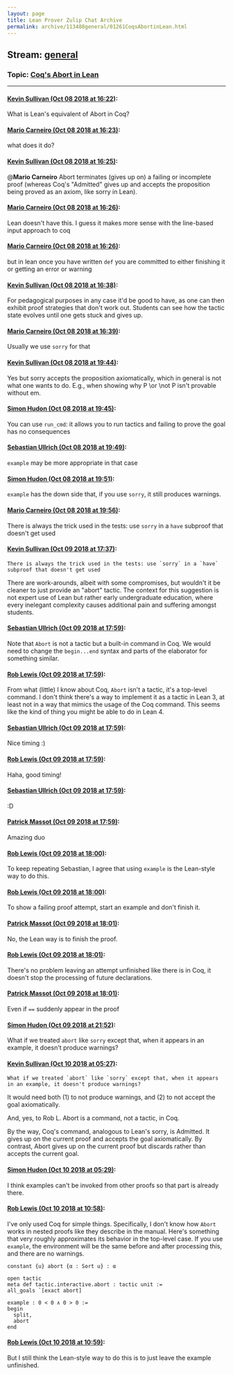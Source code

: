```yaml
---
layout: page
title: Lean Prover Zulip Chat Archive 
permalink: archive/113488general/01261CoqsAbortinLean.html
---
```


## Stream: [general](index.html)
### Topic: [Coq's Abort in Lean](01261CoqsAbortinLean.html)

---

#### [Kevin Sullivan (Oct 08 2018 at 16:22)](https://leanprover.zulipchat.com/#narrow/stream/113488-general/topic/Coq%27s%20Abort%20in%20Lean/near/135406580):
What is Lean's equivalent of Abort in Coq?

#### [Mario Carneiro (Oct 08 2018 at 16:23)](https://leanprover.zulipchat.com/#narrow/stream/113488-general/topic/Coq%27s%20Abort%20in%20Lean/near/135406598):
what does it do?

#### [Kevin Sullivan (Oct 08 2018 at 16:25)](https://leanprover.zulipchat.com/#narrow/stream/113488-general/topic/Coq%27s%20Abort%20in%20Lean/near/135406720):
@**Mario Carneiro** Abort terminates (gives up on) a failing or incomplete proof (whereas Coq's "Admitted" gives up and accepts the proposition being proved as an axiom, like sorry in Lean).

#### [Mario Carneiro (Oct 08 2018 at 16:26)](https://leanprover.zulipchat.com/#narrow/stream/113488-general/topic/Coq%27s%20Abort%20in%20Lean/near/135406812):
Lean doesn't have this. I guess it makes more sense with the line-based input approach to coq

#### [Mario Carneiro (Oct 08 2018 at 16:26)](https://leanprover.zulipchat.com/#narrow/stream/113488-general/topic/Coq%27s%20Abort%20in%20Lean/near/135406836):
but in lean once you have written `def` you are committed to either finishing it or getting an error or warning

#### [Kevin Sullivan (Oct 08 2018 at 16:38)](https://leanprover.zulipchat.com/#narrow/stream/113488-general/topic/Coq%27s%20Abort%20in%20Lean/near/135407728):
For pedagogical purposes in any case it'd be good to have, as one can then exhibit proof strategies that don't work out. Students can see how the tactic state evolves until one gets stuck and gives up.

#### [Mario Carneiro (Oct 08 2018 at 16:39)](https://leanprover.zulipchat.com/#narrow/stream/113488-general/topic/Coq%27s%20Abort%20in%20Lean/near/135407747):
Usually we use `sorry` for that

#### [Kevin Sullivan (Oct 08 2018 at 19:44)](https://leanprover.zulipchat.com/#narrow/stream/113488-general/topic/Coq%27s%20Abort%20in%20Lean/near/135418308):
Yes but sorry accepts the proposition axiomatically, which in general is not what one wants to do. E.g., when showing why P \or \not P isn't provable without em.

#### [Simon Hudon (Oct 08 2018 at 19:45)](https://leanprover.zulipchat.com/#narrow/stream/113488-general/topic/Coq%27s%20Abort%20in%20Lean/near/135418336):
You can use `run_cmd`: it allows you to run tactics and failing to prove the goal has no consequences

#### [Sebastian Ullrich (Oct 08 2018 at 19:49)](https://leanprover.zulipchat.com/#narrow/stream/113488-general/topic/Coq%27s%20Abort%20in%20Lean/near/135418499):
`example` may be more appropriate in that case

#### [Simon Hudon (Oct 08 2018 at 19:51)](https://leanprover.zulipchat.com/#narrow/stream/113488-general/topic/Coq%27s%20Abort%20in%20Lean/near/135418627):
`example` has the down side that, if you use `sorry`, it still produces warnings.

#### [Mario Carneiro (Oct 08 2018 at 19:56)](https://leanprover.zulipchat.com/#narrow/stream/113488-general/topic/Coq%27s%20Abort%20in%20Lean/near/135418882):
There is always the trick used in the tests: use `sorry` in a `have` subproof that doesn't get used

#### [Kevin Sullivan (Oct 09 2018 at 17:37)](https://leanprover.zulipchat.com/#narrow/stream/113488-general/topic/Coq%27s%20Abort%20in%20Lean/near/135478380):
```quote
There is always the trick used in the tests: use `sorry` in a `have` subproof that doesn't get used
```
There are work-arounds, albeit with some compromises, but wouldn't it be cleaner to just provide an "abort" tactic. The context for this suggestion is not expert use of Lean but rather early undergraduate education, where every inelegant complexity causes additional pain and suffering amongst students.

#### [Sebastian Ullrich (Oct 09 2018 at 17:59)](https://leanprover.zulipchat.com/#narrow/stream/113488-general/topic/Coq%27s%20Abort%20in%20Lean/near/135479771):
Note that `Abort` is not a tactic but a built-in command in Coq. We would need to change the `begin...end` syntax and parts of the elaborator for something similar.

#### [Rob Lewis (Oct 09 2018 at 17:59)](https://leanprover.zulipchat.com/#narrow/stream/113488-general/topic/Coq%27s%20Abort%20in%20Lean/near/135479775):
From what (little) I know about Coq, `Abort` isn't a tactic, it's a top-level command. I don't think there's a way to implement it as a tactic in Lean 3, at least not in a way that mimics the usage of the Coq command. This seems like the kind of thing you might be able to do in Lean 4.

#### [Sebastian Ullrich (Oct 09 2018 at 17:59)](https://leanprover.zulipchat.com/#narrow/stream/113488-general/topic/Coq%27s%20Abort%20in%20Lean/near/135479780):
Nice timing :)

#### [Rob Lewis (Oct 09 2018 at 17:59)](https://leanprover.zulipchat.com/#narrow/stream/113488-general/topic/Coq%27s%20Abort%20in%20Lean/near/135479782):
Haha, good timing!

#### [Sebastian Ullrich (Oct 09 2018 at 17:59)](https://leanprover.zulipchat.com/#narrow/stream/113488-general/topic/Coq%27s%20Abort%20in%20Lean/near/135479784):
:D

#### [Patrick Massot (Oct 09 2018 at 17:59)](https://leanprover.zulipchat.com/#narrow/stream/113488-general/topic/Coq%27s%20Abort%20in%20Lean/near/135479789):
Amazing duo

#### [Rob Lewis (Oct 09 2018 at 18:00)](https://leanprover.zulipchat.com/#narrow/stream/113488-general/topic/Coq%27s%20Abort%20in%20Lean/near/135479859):
To keep repeating Sebastian, I agree that using `example` is the Lean-style way to do this.

#### [Rob Lewis (Oct 09 2018 at 18:00)](https://leanprover.zulipchat.com/#narrow/stream/113488-general/topic/Coq%27s%20Abort%20in%20Lean/near/135479876):
To show a failing proof attempt, start an example and don't finish it.

#### [Patrick Massot (Oct 09 2018 at 18:01)](https://leanprover.zulipchat.com/#narrow/stream/113488-general/topic/Coq%27s%20Abort%20in%20Lean/near/135479889):
No, the Lean way is to finish the proof.

#### [Rob Lewis (Oct 09 2018 at 18:01)](https://leanprover.zulipchat.com/#narrow/stream/113488-general/topic/Coq%27s%20Abort%20in%20Lean/near/135479907):
There's no problem leaving an attempt unfinished like there is in Coq, it doesn't stop the processing of future declarations.

#### [Patrick Massot (Oct 09 2018 at 18:01)](https://leanprover.zulipchat.com/#narrow/stream/113488-general/topic/Coq%27s%20Abort%20in%20Lean/near/135479921):
Even if `==` suddenly appear in the proof

#### [Simon Hudon (Oct 09 2018 at 21:52)](https://leanprover.zulipchat.com/#narrow/stream/113488-general/topic/Coq%27s%20Abort%20in%20Lean/near/135494007):
What if we treated `abort` like `sorry` except that, when it appears in an example, it doesn't produce warnings?

#### [Kevin Sullivan (Oct 10 2018 at 05:27)](https://leanprover.zulipchat.com/#narrow/stream/113488-general/topic/Coq%27s%20Abort%20in%20Lean/near/135516025):
```quote
What if we treated `abort` like `sorry` except that, when it appears in an example, it doesn't produce warnings?
```
It would need both (1) to not produce warnings, and (2) to not accept the goal axiomatically.

And, yes,  to Rob L. Abort is a command, not a tactic, in Coq.

By the way, Coq's command, analogous to Lean's sorry, is Admitted. It gives up on the current proof and accepts the goal axiomatically. By contrast, Abort gives up on the current proof but discards rather than accepts the current goal.

#### [Simon Hudon (Oct 10 2018 at 05:29)](https://leanprover.zulipchat.com/#narrow/stream/113488-general/topic/Coq%27s%20Abort%20in%20Lean/near/135516089):
I think examples can't be invoked from other proofs so that part is already there.

#### [Rob Lewis (Oct 10 2018 at 10:58)](https://leanprover.zulipchat.com/#narrow/stream/113488-general/topic/Coq%27s%20Abort%20in%20Lean/near/135528161):
I've only used Coq for  simple things. Specifically, I don't know how `Abort` works in nested proofs like they describe in the manual. Here's something that very roughly approximates its behavior in the top-level case. If you use `example`, the environment will be the same before and after processing this, and there are no warnings. 
```lean
constant {u} abort {α : Sort u} : α

open tactic 
meta def tactic.interactive.abort : tactic unit :=
all_goals `[exact abort]

example : 0 < 0 ∧ 0 > 0 := 
begin 
  split,
  abort
end
```

#### [Rob Lewis (Oct 10 2018 at 10:59)](https://leanprover.zulipchat.com/#narrow/stream/113488-general/topic/Coq%27s%20Abort%20in%20Lean/near/135528193):
But I still think the Lean-style way to do this is to just leave the example unfinished.

